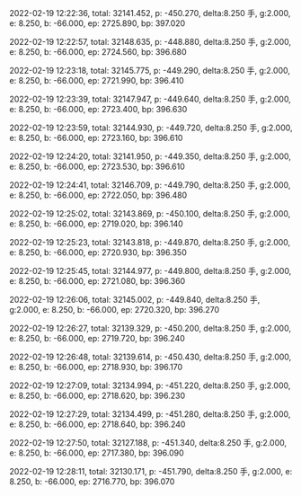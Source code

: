 2022-02-19 12:22:36, total: 32141.452, p: -450.270, delta:8.250 手, g:2.000, e: 8.250, b: -66.000, ep: 2725.890, bp: 397.020

2022-02-19 12:22:57, total: 32148.635, p: -448.880, delta:8.250 手, g:2.000, e: 8.250, b: -66.000, ep: 2724.560, bp: 396.680

2022-02-19 12:23:18, total: 32145.775, p: -449.290, delta:8.250 手, g:2.000, e: 8.250, b: -66.000, ep: 2721.990, bp: 396.410

2022-02-19 12:23:39, total: 32147.947, p: -449.640, delta:8.250 手, g:2.000, e: 8.250, b: -66.000, ep: 2723.400, bp: 396.630

2022-02-19 12:23:59, total: 32144.930, p: -449.720, delta:8.250 手, g:2.000, e: 8.250, b: -66.000, ep: 2723.160, bp: 396.610

2022-02-19 12:24:20, total: 32141.950, p: -449.350, delta:8.250 手, g:2.000, e: 8.250, b: -66.000, ep: 2723.530, bp: 396.610

2022-02-19 12:24:41, total: 32146.709, p: -449.790, delta:8.250 手, g:2.000, e: 8.250, b: -66.000, ep: 2722.050, bp: 396.480

2022-02-19 12:25:02, total: 32143.869, p: -450.100, delta:8.250 手, g:2.000, e: 8.250, b: -66.000, ep: 2719.020, bp: 396.140

2022-02-19 12:25:23, total: 32143.818, p: -449.870, delta:8.250 手, g:2.000, e: 8.250, b: -66.000, ep: 2720.930, bp: 396.350

2022-02-19 12:25:45, total: 32144.977, p: -449.800, delta:8.250 手, g:2.000, e: 8.250, b: -66.000, ep: 2721.080, bp: 396.360

2022-02-19 12:26:06, total: 32145.002, p: -449.840, delta:8.250 手, g:2.000, e: 8.250, b: -66.000, ep: 2720.320, bp: 396.270

2022-02-19 12:26:27, total: 32139.329, p: -450.200, delta:8.250 手, g:2.000, e: 8.250, b: -66.000, ep: 2719.720, bp: 396.240

2022-02-19 12:26:48, total: 32139.614, p: -450.430, delta:8.250 手, g:2.000, e: 8.250, b: -66.000, ep: 2718.930, bp: 396.170

2022-02-19 12:27:09, total: 32134.994, p: -451.220, delta:8.250 手, g:2.000, e: 8.250, b: -66.000, ep: 2718.620, bp: 396.230

2022-02-19 12:27:29, total: 32134.499, p: -451.280, delta:8.250 手, g:2.000, e: 8.250, b: -66.000, ep: 2718.640, bp: 396.240

2022-02-19 12:27:50, total: 32127.188, p: -451.340, delta:8.250 手, g:2.000, e: 8.250, b: -66.000, ep: 2717.380, bp: 396.090

2022-02-19 12:28:11, total: 32130.171, p: -451.790, delta:8.250 手, g:2.000, e: 8.250, b: -66.000, ep: 2716.770, bp: 396.070